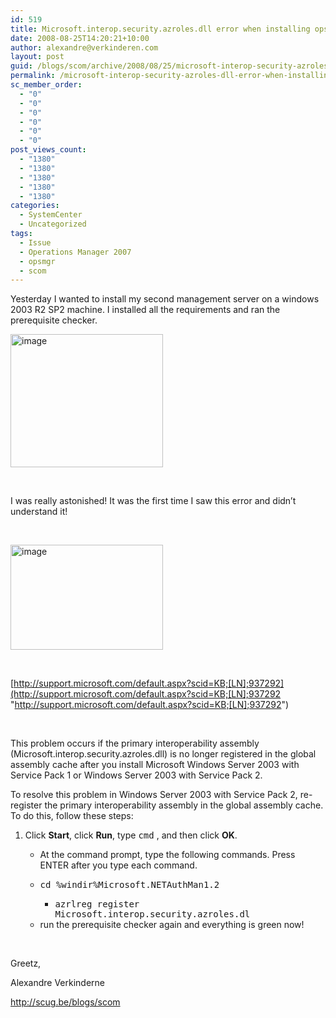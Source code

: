 ```yaml
---
id: 519
title: Microsoft.interop.security.azroles.dll error when installing opsmgr
date: 2008-08-25T14:20:21+10:00
author: alexandre@verkinderen.com
layout: post
guid: /blogs/scom/archive/2008/08/25/microsoft-interop-security-azroles-dll-error-when-installing-opsmgr.aspx
permalink: /microsoft-interop-security-azroles-dll-error-when-installing-opsmgr/
sc_member_order:
  - "0"
  - "0"
  - "0"
  - "0"
  - "0"
  - "0"
post_views_count:
  - "1380"
  - "1380"
  - "1380"
  - "1380"
  - "1380"
categories:
  - SystemCenter
  - Uncategorized
tags:
  - Issue
  - Operations Manager 2007
  - opsmgr
  - scom
---
```

Yesterday I wanted to install my second management server on a windows 2003 R2 SP2 machine. I installed all the requirements and ran the prerequisite checker.

[<img style="border-right: 0px;border-top: 0px;border-left: 0px;border-bottom: 0px" height="213" alt="image" src="http://scug.be/blogs/scom/WindowsLiveWriter/Microsoft.i.dllerrorwheninstallingopsmgr_E5B4/image_thumb.png" width="244" border="0" />](http://scug.be/blogs/scom/WindowsLiveWriter/Microsoft.i.dllerrorwheninstallingopsmgr_E5B4/image_2.png) 

&nbsp;

I was really astonished! It was the first time I saw this error and didn&#8217;t understand it!

&nbsp;

[<img style="border-right: 0px;border-top: 0px;border-left: 0px;border-bottom: 0px" height="168" alt="image" src="http://scug.be/blogs/scom/WindowsLiveWriter/Microsoft.i.dllerrorwheninstallingopsmgr_E5B4/image_thumb_1.png" width="244" border="0" />](http://scug.be/blogs/scom/WindowsLiveWriter/Microsoft.i.dllerrorwheninstallingopsmgr_E5B4/image_4.png) 

&nbsp;

[http://support.microsoft.com/default.aspx?scid=KB;[LN];937292](http://support.microsoft.com/default.aspx?scid=KB;[LN];937292 "http://support.microsoft.com/default.aspx?scid=KB;[LN];937292")

&nbsp;

This problem occurs if the primary interoperability assembly (Microsoft.interop.security.azroles.dll) is no longer registered in the global assembly cache after you install Microsoft Windows Server 2003 with Service Pack 1 or Windows Server 2003 with Service Pack 2.

To resolve this problem in Windows Server 2003 with Service Pack 2, re-register the primary interoperability assembly in the global assembly cache.  
To do this, follow these steps:

  1. Click **Start**, click **Run**, type <kbd>cmd</kbd> , and then click **OK**. 
      * At the command prompt, type the following commands. Press ENTER after you type each command. 
      * <kbd>cd %windir%Microsoft.NETAuthMan1.2</kbd> 
          * <kbd>azrlreg register Microsoft.interop.security.azroles.dl</kbd></ul> 
          * <kbd></kbd>run the prerequisite checker again and everything is green now!</ol> 
        &nbsp;
        
        Greetz,
        
        Alexandre Verkinderne
        
        <http://scug.be/blogs/scom>